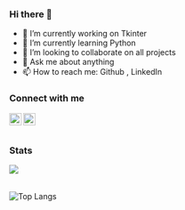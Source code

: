 ### Hi there 👋



- 🔭 I’m currently working on Tkinter
- 🌱 I’m currently learning Python
- 👯 I’m looking to collaborate on all projects
- 💬 Ask me about anything
- 📫 How to reach me: Github , LinkedIn



### Connect with me
[<img align="left" alt="gowtham758550 | LinkedIn" width="22px" src="https://cdn.jsdelivr.net/npm/simple-icons@v3/icons/linkedin.svg" />](https://www.linkedin.com/in/raagul-t-91102016b)
[<img align="left" alt="gowtham758550 | HackerRank" width="22px" src="https://cdn.jsdelivr.net/npm/simple-icons@v3/icons/hackerrank.svg" />](https://www.hackerrank.com/raagul26)
<br><br>
### Stats
<img align="left" src="https://github-readme-stats.codestackr.vercel.app/api?username=raagul26&show_icons=true&hide_border=true" /> <br><br>

![Top Langs](https://github-readme-stats.vercel.app/api/top-langs/?username=raagul26)

